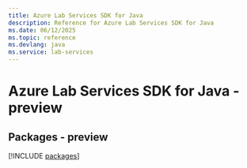 ```yaml
---
title: Azure Lab Services SDK for Java
description: Reference for Azure Lab Services SDK for Java
ms.date: 06/12/2025
ms.topic: reference
ms.devlang: java
ms.service: lab-services
---
```

# Azure Lab Services SDK for Java - preview
## Packages - preview
[!INCLUDE [packages](lab-services-index.md)]